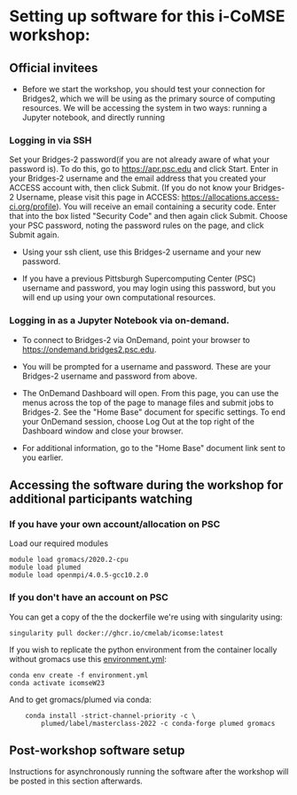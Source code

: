 # Setting up software for this i-CoMSE workshop:

## Official invitees

* Before we start the workshop, you should test your connection for Bridges2, which we will be using as the primary source of computing resources.  We will be accessing the system in two ways: running a Jupyter notebook, and directly running 

### Logging in via SSH

Set your Bridges-2 password(if you are not already aware of what your password is). To do this, go to https://apr.psc.edu and click Start. Enter in your Bridges-2 username and the email address that you created your ACCESS account with, then click Submit. (If you do not know your Bridges-2 Username, please visit this page in ACCESS: https://allocations.access-ci.org/profile). You will receive an email containing a security code. Enter that into the box listed "Security Code" and then again click Submit. Choose your PSC password, noting the password rules on the page, and click Submit again.

* Using your ssh client, use this Bridges-2 username and your new password.

* If you have a previous Pittsburgh Supercomputing Center (PSC) username and password, you may login using this password, but you will end up using your own computational resources. 

### Logging in as a Jupyter Notebook via on-demand.

* To connect to Bridges-2 via OnDemand, point your browser to https://ondemand.bridges2.psc.edu.

* You will be prompted for a username and password.  These are your Bridges-2 username and password from above.

*  The OnDemand Dashboard will open.  From this page, you can use the menus across the top of the page to manage files and submit jobs to Bridges-2.
See the "Home Base" document for specific settings. To end your OnDemand session, choose Log Out at the top right of the Dashboard window and close your browser.

* For additional information, go to the "Home Base" document link sent to you earlier. 

## Accessing the software during the workshop for additional participants watching

### If you have your own account/allocation on PSC

Load our required modules
``` 
module load gromacs/2020.2-cpu
module load plumed
module load openmpi/4.0.5-gcc10.2.0
```

### If you don't have an account on PSC
You can get a copy of the the dockerfile we're using with singularity using:

```
singularity pull docker://ghcr.io/cmelab/icomse:latest
```

If you wish to replicate the python environment from the container locally without gromacs use this [environment.yml](environment.yml):

```
conda env create -f environment.yml
conda activate icomseW23
```

And to get gromacs/plumed via conda:
```
	conda install -strict-channel-priority -c \
	    plumed/label/masterclass-2022 -c conda-forge plumed gromacs
```

## Post-workshop software setup

Instructions for asynchronously running the software after the workshop will be posted in this section afterwards.
